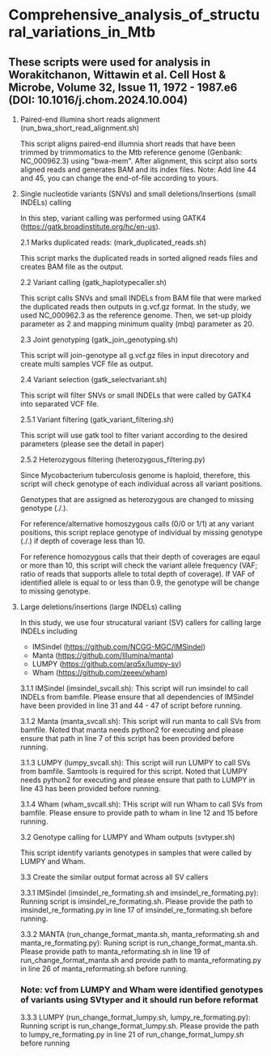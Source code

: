 # Comprehensive_analysis_of_structural_variations_in_Mtb
## These scripts were used for analysis in Worakitchanon, Wittawin et al. Cell Host & Microbe, Volume 32, Issue 11, 1972 - 1987.e6 (DOI: 10.1016/j.chom.2024.10.004)
 1. Paired-end illumina short reads alignment (run_bwa_short_read_alignment.sh)
   
    This script aligns paired-end illumnia short reads that have been trimmed by trimmomatics to the Mtb reference genome (Genbank: NC_000962.3) using "bwa-mem".
    After alignment, this scirpt also sorts aligned reads and generates BAM and its index files.
    Note: Add line 44 and 45, you can change the end-of-file according to yours.

 2. Single nucleotide variants (SNVs) and small deletions/Insertions (small INDELs) calling

      In this step, variant calling was performed using GATK4 (https://gatk.broadinstitute.org/hc/en-us).

      2.1 Marks duplicated reads: (mark_duplicated_reads.sh)

      This script marks the duplicated reads in sorted aligned reads files and creates BAM file as the output.

      2.2 Variant calling (gatk_haplotypecaller.sh)

      This script calls SNVs and small INDELs from BAM file that were marked the duplicated reads then outputs in g.vcf.gz format. In the study, we used NC_000962.3 as
      the reference genome. Then, we set-up ploidy parameter as 2 and mapping minimum quality (mbq) parameter as 20.

      2.3 Joint genotyping (gatk_join_genotyping.sh)

      This script will join-genotype all g.vcf.gz files in input direcotory and create multi samples VCF file as output.

      2.4 Variant selection (gatk_selectvariant.sh)

      This script will filter SNVs or small INDELs that were called by GATK4 into separated VCF file.

      2.5.1 Variant filtering (gatk_variant_filtering.sh)

      This script will use gatk tool to filter variant according to the desired parameters (please see the detail in paper)

      2.5.2 Heterozygous filtering (heterozygous_filtering.py)

      Since Mycobacterium tuberculosis genome is haploid, therefore, this script will check genotype of each individual across all variant positions.

      Genotypes that are assigned as heterozygous are changed to missing genotype (./.).

      For reference/alternative homoszygous calls (0/0 or 1/1) at any variant positions,
      this script replace genotype of individual by missing genotype (./.) if depth of coverage less than 10.

      For reference homozygous calls that their depth of coverages are eqaul or more than 10, this script will check the variant allele frequency (VAF; ratio of reads that
      supports allele to total depth of coverage). If VAF of identified allele is equal to or less than 0.9, the genotype will be change to missing genotype.

3. Large deletions/insertions (large INDELs) calling

   In this study, we use four strucatural variant (SV) callers for calling large INDELs including
   - IMSindel (https://github.com/NCGG-MGC/IMSindel)
   - Manta (https://github.com/Illumina/manta)
   - LUMPY (https://github.com/arq5x/lumpy-sv)
   - Wham (https://github.com/zeeev/wham)

   3.1.1 IMSindel (imsindel_svcall.sh): This script will run imsindel to call INDELs from bamfile. Please ensure that all dependencies of IMSindel have been provided in line
         31 and 44 - 47 of script before running.

   3.1.2 Manta (manta_svcall.sh): This script will run manta to call SVs from bamfile. Noted that manta needs python2 for executing and please ensure that path in line 7 of
         this script has been provided before running.

   3.1.3 LUMPY (lumpy_svcall.sh): This script will run LUMPY to call SVs from bamfile. Samtools is required for this script.
         Noted that LUMPY needs python2 for executing and please ensure that path to LUMPY in line 43 has been provided before running.

   3.1.4 Wham (wham_svcall.sh): THis script will run Wham to call SVs from bamfile. Please ensure to provide path to wham in line 12 and 15 before running.

   3.2 Genotype calling for LUMPY and Wham outputs (svtyper.sh)

   This script identify variants genotypes in samples that were called by LUMPY and Wham.

   3.3 Create the similar output format across all SV callers

   3.3.1 IMSindel (imsindel_re_formating.sh and imsindel_re_formating.py): Running script is imsindel_re_formating.sh. Please provide the path to imsindel_re_formating.py in line 17 of imsindel_re_formating.sh before running.

   3.3.2 MANTA (run_change_format_manta.sh, manta_reformating.sh and manta_re_formating.py): Runing script is run_change_format_manta.sh. Please provide path to manta_reformating.sh in line 19 of run_change_format_manta.sh and provide path to manta_reformating.py in line 26 of manta_reformating.sh before running.

   ### Note: vcf from LUMPY and Wham were identified genotypes of variants using SVtyper and it should run before reformat
   3.3.3 LUMPY (run_change_format_lumpy.sh, lumpy_re_formating.py): Running script is run_change_format_lumpy.sh. Please provide the path to lumpy_re_formating.py in line 21 of run_change_format_lumpy.sh before running

 



         
        
